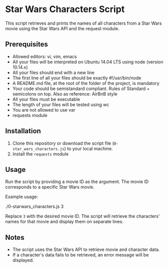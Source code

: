 # Star Wars Characters Script

This script retrieves and prints the names of all characters from a Star Wars movie using the Star Wars API and the request module.

## Prerequisites

- Allowed editors: vi, vim, emacs
- All your files will be interpreted on Ubuntu 14.04 LTS using node (version 10.14.x)
- All your files should end with a new line
- The first line of all your files should be exactly #!/usr/bin/node
- A README.md file, at the root of the folder of the project, is mandatory
- Your code should be semistandard compliant. Rules of Standard + semicolons on top. Also as reference: AirBnB style
- All your files must be executable
- The length of your files will be tested using wc
- You are not allowed to use var
- requests module

## Installation

1. Clone this repository or download the script file (`0-star_wars_characters.js`) to your local machine.
2. Install the `requests` module

## Usage

Run the script by providing a movie ID as the argument. The movie ID corresponds to a specific Star Wars movie.

Example usage:

./0-starwars_characters.js 3


Replace `3` with the desired movie ID. The script will retrieve the characters' names for that movie and display them on separate lines.

## Notes

- The script uses the Star Wars API to retrieve movie and character data.
- If a character's data fails to be retrieved, an error message will be displayed.

